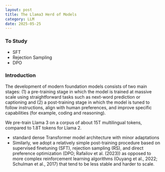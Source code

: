 ```yaml
---
layout: post
title: The Llama3 Herd of Models
category: LLM
date: 2025-05-25
---
```


### To Study 
- SFT
- Rejection Sampling
- DPO


### Introduction
The development of modern foundation models consists of two main stages: (1) a pre-training stage in which the model is trained at massive scale using straightforward tasks such as next-word prediction or captioning and (2) a post-training stage in which the model is tuned to follow instructions, align with human preferences, and improve specific capabilities (for example, coding and reasoning).

We pre-train Llama 3 on a corpus of about 15T multilingual tokens, compared to 1.8T tokens for Llama 2.

- standard dense Transformer model architecture with minor adaptations
- Similarly, we adopt a relatively simple post-training procedure based on supervised finetuning (SFT), rejection sampling (RS), and direct preference optimization (DPO; Rafailov et al. (2023)) as opposed to more complex reinforcement learning algorithms (Ouyang et al., 2022; Schulman et al., 2017) that tend to be less stable and harder to scale.